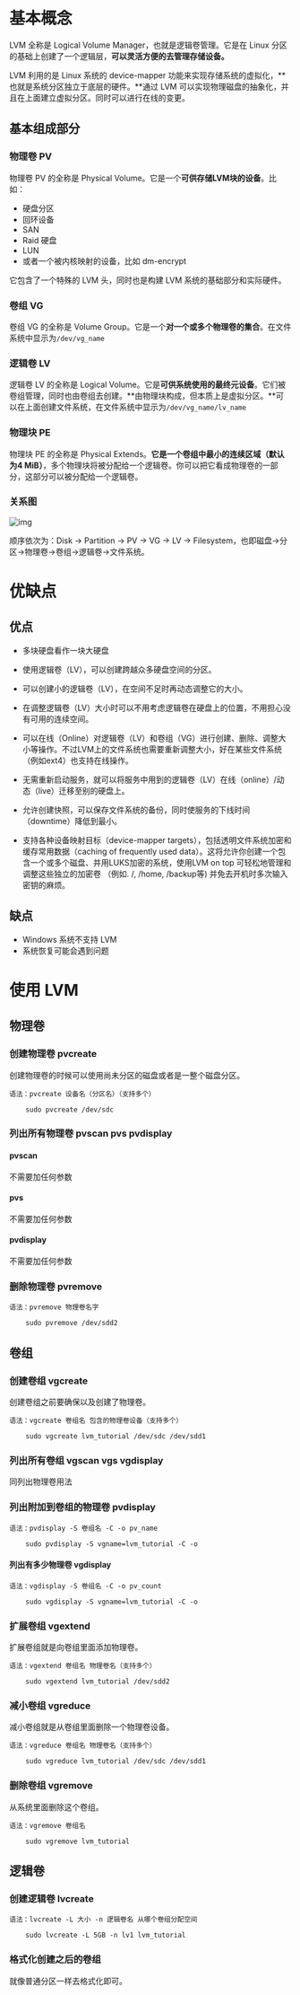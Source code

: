 # 基本概念

LVM 全称是 Logical Volume Manager，也就是逻辑卷管理。它是在 Linux 分区的基础上创建了一个逻辑层，**可以灵活方便的去管理存储设备。**

LVM 利用的是 Linux 系统的 device-mapper 功能来实现存储系统的虚拟化，**也就是系统分区独立于底层的硬件。**通过 LVM 可以实现物理磁盘的抽象化，并且在上面建立虚拟分区。同时可以进行在线的变更。

## 基本组成部分

### 物理卷 PV

物理卷 PV 的全称是 Physical Volume。它是一个**可供存储LVM块的设备**。比如：

- 硬盘分区
- 回环设备
- SAN
- Raid 硬盘
- LUN
- 或者一个被内核映射的设备，比如 dm-encrypt

它包含了一个特殊的 LVM 头，同时也是构建 LVM 系统的基础部分和实际硬件。

### 卷组 VG

卷组 VG 的全称是 Volume Group。它是一个**对一个或多个物理卷的集合**。在文件系统中显示为`/dev/vg_name`

### 逻辑卷 LV

逻辑卷 LV 的全称是 Logical Volume。它是**可供系统使用的最终元设备**。它们被卷组管理，同时也由卷组去创建。**由物理块构成，但本质上是虚拟分区。**可以在上面创建文件系统，在文件系统中显示为`/dev/vg_name/lv_name`

### 物理块 PE

物理块 PE 的全称是 Physical Extends。**它是一个卷组中最小的连续区域（默认为4 MiB）**，多个物理块将被分配给一个逻辑卷。你可以把它看成物理卷的一部分，这部分可以被分配给一个逻辑卷。

### 关系图

![img](https://i-blog.csdnimg.cn/blog_migrate/cc27afedeb747c36f557e7ef83e6cc5a.png)

顺序依次为：Disk -> Partition -> PV -> VG -> LV -> Filesystem，也即磁盘->分区->物理卷->卷组->逻辑卷->文件系统。

# 优缺点

## 优点

- 多块硬盘看作一块大硬盘

- 使用逻辑卷（LV），可以创建跨越众多硬盘空间的分区。

- 可以创建小的逻辑卷（LV），在空间不足时再动态调整它的大小。

- 在调整逻辑卷（LV）大小时可以不用考虑逻辑卷在硬盘上的位置，不用担心没有可用的连续空间。

- 可以在线（Online）对逻辑卷（LV）和卷组（VG）进行创建、删除、调整大小等操作。不过LVM上的文件系统也需要重新调整大小，好在某些文件系统（例如ext4）也支持在线操作。

- 无需重新启动服务，就可以将服务中用到的逻辑卷（LV）在线（online）/动态（live）迁移至别的硬盘上。

- 允许创建快照，可以保存文件系统的备份，同时使服务的下线时间（downtime）降低到最小。

- 支持各种设备映射目标（device-mapper targets），包括透明文件系统加密和缓存常用数据（caching of frequently used  data）。这将允许你创建一个包含一个或多个磁盘、并用LUKS加密的系统，使用LVM on top 可轻松地管理和调整这些独立的加密卷 （例如. /, /home, /backup等) 并免去开机时多次输入密钥的麻烦。

## 缺点

- Windows 系统不支持 LVM 
- 系统恢复可能会遇到问题 

# 使用 LVM

## 物理卷

### 创建物理卷 pvcreate

创建物理卷的时候可以使用尚未分区的磁盘或者是一整个磁盘分区。

`语法：pvcreate 设备名（分区名）（支持多个）`

```shell
	sudo pvcreate /dev/sdc
```

### 列出所有物理卷 pvscan pvs pvdisplay

#### pvscan

不需要加任何参数

#### pvs

不需要加任何参数

#### pvdisplay

不需要加任何参数

### 删除物理卷 pvremove

`语法：pvremove 物理卷名字`

```shell
	sudo pvremove /dev/sdd2
```

## 卷组

### 创建卷组 vgcreate

创建卷组之前要确保以及创建了物理卷。

`语法：vgcreate 卷组名 包含的物理卷设备（支持多个）`

```shell
	sudo vgcreate lvm_tutorial /dev/sdc /dev/sdd1
```

### 列出所有卷组 vgscan vgs vgdisplay

同列出物理卷用法

### 列出附加到卷组的物理卷 pvdisplay

`语法：pvdisplay -S 卷组名 -C -o pv_name`

```shell
	sudo pvdisplay -S vgname=lvm_tutorial -C -o 
```

#### 列出有多少物理卷 vgdisplay

`语法：vgdisplay -S 卷组名 -C -o pv_count`

```shell
	sudo vgdisplay -S vgname=lvm_tutorial -C -o 
```

### 扩展卷组 vgextend

扩展卷组就是向卷组里面添加物理卷。

`语法：vgextend 卷组名 物理卷名（支持多个）`

```shell
	sudo vgextend lvm_tutorial /dev/sdd2
```

### 减小卷组 vgreduce

减小卷组就是从卷组里面删除一个物理卷设备。

`语法：vgreduce 卷组名 物理卷名（支持多个）`

```shell
	sudo vgreduce lvm_tutorial /dev/sdc /dev/sdd1
```

### 删除卷组 vgremove

从系统里面删除这个卷组。

`语法：vgremove 卷组名`

```shell
	sudo vgremove lvm_tutorial
```

## 逻辑卷

### 创建逻辑卷 lvcreate

`语法：lvcreate -L 大小 -n 逻辑卷名 从哪个卷组分配空间`

```shell
	sudo lvcreate -L 5GB -n lv1 lvm_tutorial
```

### 格式化创建之后的卷组

就像普通分区一样去格式化即可。

